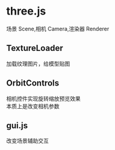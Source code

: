 # three.js

场景 Scene,相机 Camera,渲染器 Renderer

## TextureLoader
加载纹理图片，给模型贴图

## OrbitControls
相机控件实现旋转缩放预览效果  
本质上是改变相机参数

## gui.js
改变场景辅助交互
